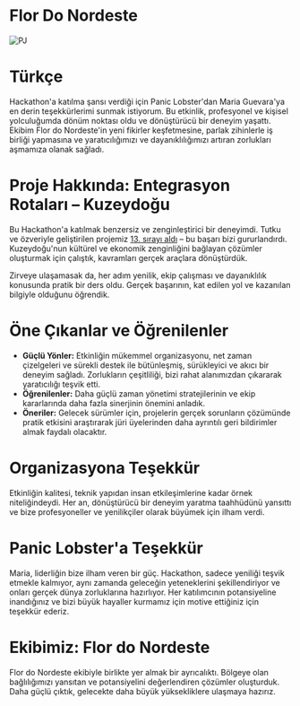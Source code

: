 # Flor Do Nordeste

![PJ](https://github.com/user-attachments/assets/c10c938c-47fa-42f1-8860-4c7f5b48cbcb)

# Türkçe

Hackathon'a katılma şansı verdiği için Panic Lobster'dan Maria Guevara'ya en derin teşekkürlerimi sunmak istiyorum. Bu etkinlik, profesyonel ve kişisel yolculuğumda dönüm noktası oldu ve dönüştürücü bir deneyim yaşattı. Ekibim Flor do Nordeste'in yeni fikirler keşfetmesine, parlak zihinlerle iş birliği yapmasına ve yaratıcılığımızı ve dayanıklılığımızı artıran zorlukları aşmamıza olanak sağladı.

# Proje Hakkında: Entegrasyon Rotaları – Kuzeydoğu

Bu Hackathon'a katılmak benzersiz ve zenginleştirici bir deneyimdi. Tutku ve özveriyle geliştirilen projemiz [13. sırayı aldı](https://repositorio.enap.gov.br/jspui/bitstream/1/8037/6/Resultado%20Final%20Impulso%20Regional%20Hackathon%20Comunicado_25.pdf) – bu başarı bizi gururlandırdı. Kuzeydoğu'nun kültürel ve ekonomik zenginliğini bağlayan çözümler oluşturmak için çalıştık, kavramları gerçek araçlara dönüştürdük.

Zirveye ulaşamasak da, her adım yenilik, ekip çalışması ve dayanıklılık konusunda pratik bir ders oldu. Gerçek başarının, kat edilen yol ve kazanılan bilgiyle olduğunu öğrendik.

# Öne Çıkanlar ve Öğrenilenler

- **Güçlü Yönler:** Etkinliğin mükemmel organizasyonu, net zaman çizelgeleri ve sürekli destek ile bütünleşmiş, sürükleyici ve akıcı bir deneyim sağladı. Zorlukların çeşitliliği, bizi rahat alanımızdan çıkararak yaratıcılığı teşvik etti.
- **Öğrenilenler:** Daha güçlü zaman yönetimi stratejilerinin ve ekip kararlarında daha fazla sinerjinin önemini anladık.
- **Öneriler:** Gelecek sürümler için, projelerin gerçek sorunların çözümünde pratik etkisini araştırarak jüri üyelerinden daha ayrıntılı geri bildirimler almak faydalı olacaktır.

# Organizasyona Teşekkür

Etkinliğin kalitesi, teknik yapıdan insan etkileşimlerine kadar örnek niteliğindeydi. Her an, dönüştürücü bir deneyim yaratma taahhüdünü yansıttı ve bize profesyoneller ve yenilikçiler olarak büyümek için ilham verdi.

# Panic Lobster'a Teşekkür

Maria, liderliğin bize ilham veren bir güç. Hackathon, sadece yeniliği teşvik etmekle kalmıyor, aynı zamanda geleceğin yeteneklerini şekillendiriyor ve onları gerçek dünya zorluklarına hazırlıyor. Her katılımcının potansiyeline inandığınız ve bizi büyük hayaller kurmamız için motive ettiğiniz için teşekkür ederiz.

# Ekibimiz: Flor do Nordeste

Flor do Nordeste ekibiyle birlikte yer almak bir ayrıcalıktı. Bölgeye olan bağlılığımızı yansıtan ve potansiyelini değerlendiren çözümler oluşturduk. Daha güçlü çıktık, gelecekte daha büyük yüksekliklere ulaşmaya hazırız.
